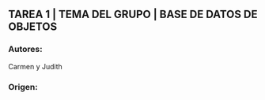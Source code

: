 ## TAREA 1 | TEMA DEL GRUPO | BASE DE DATOS DE OBJETOS

### Autores: 
Carmen y Judith

### Origen:

